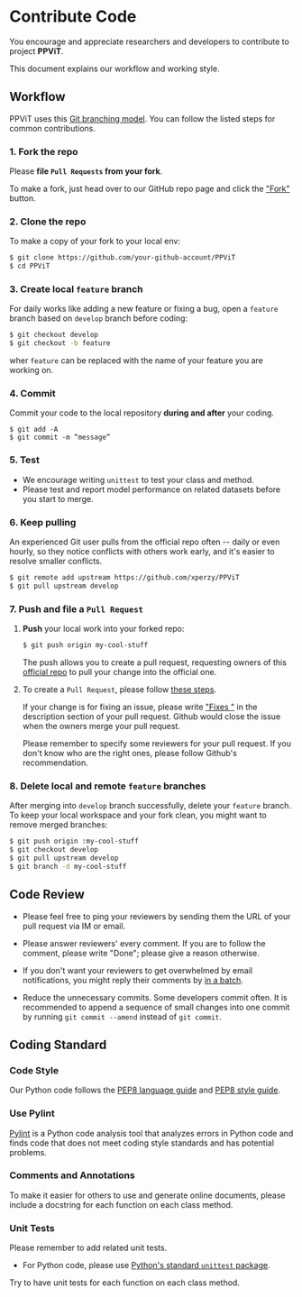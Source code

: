 # Contribute Code

You encourage and appreciate researchers and developers to contribute to project **PPViT**. 

This document explains our workflow and working style.

## Workflow

PPViT uses this [Git branching model](http://nvie.com/posts/a-successful-git-branching-model/).  You can follow the listed steps for common contributions.

### 1. Fork the repo

  Please **file `Pull Requests` from your fork**. 
  
  To make a fork, just head over to our GitHub repo page and click the ["Fork"](https://help.github.com/articles/fork-a-repo/) button.
   
### 2. Clone the repo

   To make a copy of your fork to your local env:

   ```bash
   $ git clone https://github.com/your-github-account/PPViT
   $ cd PPViT
   ```

### 3. Create local `feature` branch

   For daily works like adding a new feature or fixing a bug, open a `feature` branch based on `develop` branch before coding:

   ```bash
   $ git checkout develop
   $ git checkout -b feature
   ```
   wher `feature` can be replaced with the name of your feature you are working on.

### 4. Commit

   Commit your code to the local repository **during and after** your coding.

   ```shell
   $ git add -A
   $ git commit -m “message”
   ```
  
### 5. Test

   - We encourage writing `unittest` to test your class and method.
   - Please test and report model performance on related datasets before you start to merge.
 
### 6. Keep pulling

   An experienced Git user pulls from the official repo often -- daily or even hourly, so they notice conflicts with others work early, and it's easier to resolve smaller conflicts.

   ```bash
   $ git remote add upstream https://github.com/xperzy/PPViT
   $ git pull upstream develop
   ```

### 7. Push and file a `Pull Request`

   1. **Push** your local work into your forked repo:

      ```bash
      $ git push origin my-cool-stuff
      ```

      The push allows you to create a pull request, requesting owners of this [official repo](https://github.com/xperzy/PPViT) to pull your change into the official one.

   2. To create a `Pull Request`, please follow [these steps](https://help.github.com/articles/creating-a-pull-request/).

      If your change is for fixing an issue, please write ["Fixes <issue-URL>"](https://help.github.com/articles/closing-issues-using-keywords/) in the description section of your pull request.  Github would close the issue when the owners merge your pull request.

      Please remember to specify some reviewers for your pull request.  If you don't know who are the right ones, please follow Github's recommendation.

### 8. Delete local and remote `feature` branches

   After merging into `develop` branch successfully, delete your `feature` branch.
   To keep your local workspace and your fork clean, you might want to remove merged branches:

   ```bash
   $ git push origin :my-cool-stuff
   $ git checkout develop
   $ git pull upstream develop
   $ git branch -d my-cool-stuff
   ```

## Code Review

-  Please feel free to ping your reviewers by sending them the URL of your pull request via IM or email.

- Please answer reviewers' every comment.  If you are to follow the comment, please write "Done"; please give a reason otherwise.

- If you don't want your reviewers to get overwhelmed by email notifications, you might reply their comments by [in a batch](https://help.github.com/articles/reviewing-proposed-changes-in-a-pull-request/).

- Reduce the unnecessary commits.  Some developers commit often.  It is recommended to append a sequence of small changes into one commit by running `git commit --amend` instead of `git commit`.

## Coding Standard

### Code Style

Our Python code follows the [PEP8 language guide](https://zh-google-styleguide.readthedocs.io/en/latest/google-python-styleguide/python_language_rules/) and [PEP8 style guide](https://zh-google-styleguide.readthedocs.io/en/latest/google-python-styleguide/python_style_rules/).
  
### Use Pylint

[Pylint](http://pylint.pycqa.org/en/latest/) is a Python code analysis tool that analyzes errors in Python code and finds code that does not meet coding style standards and has potential problems.

### Comments and Annotations
  
To make it easier for others to use and generate online documents, please include a docstring for each function on each class method.
  
### Unit Tests

Please remember to add related unit tests.

- For Python code, please use [Python's standard `unittest` package](http://pythontesting.net/framework/unittest/unittest-introduction/).

Try to have unit tests for each function on each class method.
  
